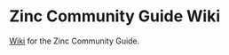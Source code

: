 # Zinc Community Guide Wiki

[Wiki](https://github.com/zinc-collective/community-guide/wiki) for the Zinc Community Guide.
